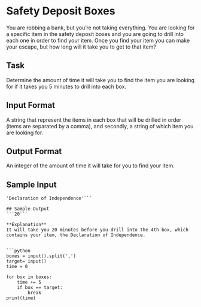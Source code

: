 # Safety Deposit Boxes
You are robbing a bank, but you’re not taking everything. You are looking for a specific item in the safety deposit boxes and you are going to drill into each one in order to find your item. Once you find your item you can make your escape, but how long will it take you to get to that item?

## Task
Determine the amount of time it will take you to find the item you are looking for if it takes you 5 minutes to drill into each box.

## Input Format 
A string that represent the items in each box that will be drilled in order (items are separated by a comma), and secondly, a string of which item you are looking for.

## Output Format 
An integer of the amount of time it will take for you to find your item.

## Sample Input
```'gold,diamonds,documents,Declaration of Independence,keys'
'Declaration of Independence'```

## Sample Output 
```20```

**Explanation**  
It will take you 20 minutes before you drill into the 4th box, which contains your item, the Declaration of Independence.


```python
boxes = input().split(',')
target= input()
time = 0

for box in boxes:
    time += 5
    if box == target:
        break
print(time)
```
